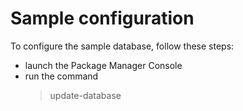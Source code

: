 ﻿# Sample configuration
To configure the sample database, follow these steps:
- launch the Package Manager Console
- run the command
	>update-database
